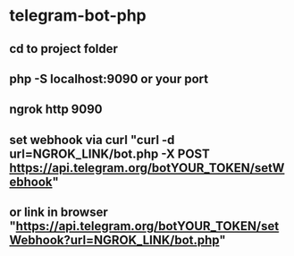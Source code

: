 # telegram-bot-php

## cd to project folder

## php -S localhost:9090 or your port

## ngrok http 9090

## set webhook via curl "curl -d url=NGROK_LINK/bot.php -X POST https://api.telegram.org/botYOUR_TOKEN/setWebhook"

## or link in browser "https://api.telegram.org/botYOUR_TOKEN/setWebhook?url=NGROK_LINK/bot.php"